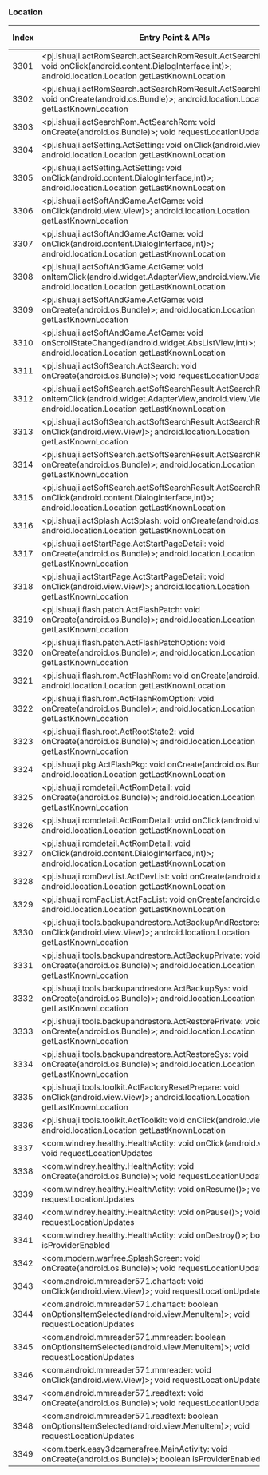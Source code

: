 ### Location
| Index | Entry Point & APIs | Screen shot | Resource id | Label |
| ------------- | ------------- | ------------- |-------------|-------------|
| 3301 | <pj.ishuaji.actRomSearch.actSearchRomResult.ActSearchRomResult: void onClick(android.content.DialogInterface,int)>; android.location.Location getLastKnownLocation | ![](D:\COSMOS\output\py\Drebin\VirusShare_Android_20130506\VirusShare_b7944ba4e16b0c90d52c7594173ac0d2\pj.ishuaji.actRomSearch.actSearchRomResult.ActSearchRomResult.png) |  | |
| 3302 | <pj.ishuaji.actRomSearch.actSearchRomResult.ActSearchRomResult: void onCreate(android.os.Bundle)>; android.location.Location getLastKnownLocation | ![](D:\COSMOS\output\py\Drebin\VirusShare_Android_20130506\VirusShare_b7944ba4e16b0c90d52c7594173ac0d2\pj.ishuaji.actRomSearch.actSearchRomResult.ActSearchRomResult.png) |  | |
| 3303 | <pj.ishuaji.actSearchRom.ActSearchRom: void onCreate(android.os.Bundle)>; void requestLocationUpdates | ![](D:\COSMOS\output\py\Drebin\VirusShare_Android_20130506\VirusShare_b7944ba4e16b0c90d52c7594173ac0d2\pj.ishuaji.actSearchRom.ActSearchRom.png) |  | |
| 3304 | <pj.ishuaji.actSetting.ActSetting: void onClick(android.view.View)>; android.location.Location getLastKnownLocation | ![](D:\COSMOS\output\py\Drebin\VirusShare_Android_20130506\VirusShare_b7944ba4e16b0c90d52c7594173ac0d2\pj.ishuaji.actSetting.ActSetting.png) |  | |
| 3305 | <pj.ishuaji.actSetting.ActSetting: void onClick(android.content.DialogInterface,int)>; android.location.Location getLastKnownLocation | ![](D:\COSMOS\output\py\Drebin\VirusShare_Android_20130506\VirusShare_b7944ba4e16b0c90d52c7594173ac0d2\pj.ishuaji.actSetting.ActSetting.png) |  | |
| 3306 | <pj.ishuaji.actSoftAndGame.ActGame: void onClick(android.view.View)>; android.location.Location getLastKnownLocation | ![](D:\COSMOS\output\py\Drebin\VirusShare_Android_20130506\VirusShare_b7944ba4e16b0c90d52c7594173ac0d2\pj.ishuaji.actSoftAndGame.ActGame.png) |  | |
| 3307 | <pj.ishuaji.actSoftAndGame.ActGame: void onClick(android.content.DialogInterface,int)>; android.location.Location getLastKnownLocation | ![](D:\COSMOS\output\py\Drebin\VirusShare_Android_20130506\VirusShare_b7944ba4e16b0c90d52c7594173ac0d2\pj.ishuaji.actSoftAndGame.ActGame.png) |  | |
| 3308 | <pj.ishuaji.actSoftAndGame.ActGame: void onItemClick(android.widget.AdapterView,android.view.View,int,long)>; android.location.Location getLastKnownLocation | ![](D:\COSMOS\output\py\Drebin\VirusShare_Android_20130506\VirusShare_b7944ba4e16b0c90d52c7594173ac0d2\pj.ishuaji.actSoftAndGame.ActGame.png) |  | |
| 3309 | <pj.ishuaji.actSoftAndGame.ActGame: void onCreate(android.os.Bundle)>; android.location.Location getLastKnownLocation | ![](D:\COSMOS\output\py\Drebin\VirusShare_Android_20130506\VirusShare_b7944ba4e16b0c90d52c7594173ac0d2\pj.ishuaji.actSoftAndGame.ActGame.png) |  | |
| 3310 | <pj.ishuaji.actSoftAndGame.ActGame: void onScrollStateChanged(android.widget.AbsListView,int)>; android.location.Location getLastKnownLocation | ![](D:\COSMOS\output\py\Drebin\VirusShare_Android_20130506\VirusShare_b7944ba4e16b0c90d52c7594173ac0d2\pj.ishuaji.actSoftAndGame.ActGame.png) |  | |
| 3311 | <pj.ishuaji.actSoftSearch.ActSearch: void onCreate(android.os.Bundle)>; void requestLocationUpdates | ![](D:\COSMOS\output\py\Drebin\VirusShare_Android_20130506\VirusShare_b7944ba4e16b0c90d52c7594173ac0d2\pj.ishuaji.actSoftSearch.ActSearch.png) |  | |
| 3312 | <pj.ishuaji.actSoftSearch.actSoftSearchResult.ActSearchResult: void onItemClick(android.widget.AdapterView,android.view.View,int,long)>; android.location.Location getLastKnownLocation | ![](D:\COSMOS\output\py\Drebin\VirusShare_Android_20130506\VirusShare_b7944ba4e16b0c90d52c7594173ac0d2\pj.ishuaji.actSoftSearch.actSoftSearchResult.ActSearchResult.png) |  | |
| 3313 | <pj.ishuaji.actSoftSearch.actSoftSearchResult.ActSearchResult: void onClick(android.view.View)>; android.location.Location getLastKnownLocation | ![](D:\COSMOS\output\py\Drebin\VirusShare_Android_20130506\VirusShare_b7944ba4e16b0c90d52c7594173ac0d2\pj.ishuaji.actSoftSearch.actSoftSearchResult.ActSearchResult.png) |  | |
| 3314 | <pj.ishuaji.actSoftSearch.actSoftSearchResult.ActSearchResult: void onCreate(android.os.Bundle)>; android.location.Location getLastKnownLocation | ![](D:\COSMOS\output\py\Drebin\VirusShare_Android_20130506\VirusShare_b7944ba4e16b0c90d52c7594173ac0d2\pj.ishuaji.actSoftSearch.actSoftSearchResult.ActSearchResult.png) |  | |
| 3315 | <pj.ishuaji.actSoftSearch.actSoftSearchResult.ActSearchResult: void onClick(android.content.DialogInterface,int)>; android.location.Location getLastKnownLocation | ![](D:\COSMOS\output\py\Drebin\VirusShare_Android_20130506\VirusShare_b7944ba4e16b0c90d52c7594173ac0d2\pj.ishuaji.actSoftSearch.actSoftSearchResult.ActSearchResult.png) |  | |
| 3316 | <pj.ishuaji.actSplash.ActSplash: void onCreate(android.os.Bundle)>; android.location.Location getLastKnownLocation | ![](D:\COSMOS\output\py\Drebin\VirusShare_Android_20130506\VirusShare_b7944ba4e16b0c90d52c7594173ac0d2\pj.ishuaji.actSplash.ActSplash.png) |  | |
| 3317 | <pj.ishuaji.actStartPage.ActStartPageDetail: void onCreate(android.os.Bundle)>; android.location.Location getLastKnownLocation | ![](D:\COSMOS\output\py\Drebin\VirusShare_Android_20130506\VirusShare_b7944ba4e16b0c90d52c7594173ac0d2\pj.ishuaji.actStartPage.ActStartPageDetail.png) |  | |
| 3318 | <pj.ishuaji.actStartPage.ActStartPageDetail: void onClick(android.view.View)>; android.location.Location getLastKnownLocation | ![](D:\COSMOS\output\py\Drebin\VirusShare_Android_20130506\VirusShare_b7944ba4e16b0c90d52c7594173ac0d2\pj.ishuaji.actStartPage.ActStartPageDetail.png) |  | |
| 3319 | <pj.ishuaji.flash.patch.ActFlashPatch: void onCreate(android.os.Bundle)>; android.location.Location getLastKnownLocation | ![](D:\COSMOS\output\py\Drebin\VirusShare_Android_20130506\VirusShare_b7944ba4e16b0c90d52c7594173ac0d2\pj.ishuaji.flash.patch.ActFlashPatch.png) |  | |
| 3320 | <pj.ishuaji.flash.patch.ActFlashPatchOption: void onCreate(android.os.Bundle)>; android.location.Location getLastKnownLocation | ![](D:\COSMOS\output\py\Drebin\VirusShare_Android_20130506\VirusShare_b7944ba4e16b0c90d52c7594173ac0d2\pj.ishuaji.flash.patch.ActFlashPatchOption.png) |  | |
| 3321 | <pj.ishuaji.flash.rom.ActFlashRom: void onCreate(android.os.Bundle)>; android.location.Location getLastKnownLocation | ![](D:\COSMOS\output\py\Drebin\VirusShare_Android_20130506\VirusShare_b7944ba4e16b0c90d52c7594173ac0d2\pj.ishuaji.flash.rom.ActFlashRom.png) |  | |
| 3322 | <pj.ishuaji.flash.rom.ActFlashRomOption: void onCreate(android.os.Bundle)>; android.location.Location getLastKnownLocation | ![](D:\COSMOS\output\py\Drebin\VirusShare_Android_20130506\VirusShare_b7944ba4e16b0c90d52c7594173ac0d2\pj.ishuaji.flash.rom.ActFlashRomOption.png) |  | |
| 3323 | <pj.ishuaji.flash.root.ActRootState2: void onCreate(android.os.Bundle)>; android.location.Location getLastKnownLocation | ![](D:\COSMOS\output\py\Drebin\VirusShare_Android_20130506\VirusShare_b7944ba4e16b0c90d52c7594173ac0d2\pj.ishuaji.flash.root.ActRootState2.png) |  | |
| 3324 | <pj.ishuaji.pkg.ActFlashPkg: void onCreate(android.os.Bundle)>; android.location.Location getLastKnownLocation | ![](D:\COSMOS\output\py\Drebin\VirusShare_Android_20130506\VirusShare_b7944ba4e16b0c90d52c7594173ac0d2\pj.ishuaji.pkg.ActFlashPkg.png) |  | |
| 3325 | <pj.ishuaji.romdetail.ActRomDetail: void onCreate(android.os.Bundle)>; android.location.Location getLastKnownLocation | ![](D:\COSMOS\output\py\Drebin\VirusShare_Android_20130506\VirusShare_b7944ba4e16b0c90d52c7594173ac0d2\pj.ishuaji.romdetail.ActRomDetail.png) |  | |
| 3326 | <pj.ishuaji.romdetail.ActRomDetail: void onClick(android.view.View)>; android.location.Location getLastKnownLocation | ![](D:\COSMOS\output\py\Drebin\VirusShare_Android_20130506\VirusShare_b7944ba4e16b0c90d52c7594173ac0d2\pj.ishuaji.romdetail.ActRomDetail.png) |  | |
| 3327 | <pj.ishuaji.romdetail.ActRomDetail: void onClick(android.content.DialogInterface,int)>; android.location.Location getLastKnownLocation | ![](D:\COSMOS\output\py\Drebin\VirusShare_Android_20130506\VirusShare_b7944ba4e16b0c90d52c7594173ac0d2\pj.ishuaji.romdetail.ActRomDetail.png) |  | |
| 3328 | <pj.ishuaji.romDevList.ActDevList: void onCreate(android.os.Bundle)>; android.location.Location getLastKnownLocation | ![](D:\COSMOS\output\py\Drebin\VirusShare_Android_20130506\VirusShare_b7944ba4e16b0c90d52c7594173ac0d2\pj.ishuaji.romDevList.ActDevList.png) |  | |
| 3329 | <pj.ishuaji.romFacList.ActFacList: void onCreate(android.os.Bundle)>; android.location.Location getLastKnownLocation | ![](D:\COSMOS\output\py\Drebin\VirusShare_Android_20130506\VirusShare_b7944ba4e16b0c90d52c7594173ac0d2\pj.ishuaji.romFacList.ActFacList.png) |  | |
| 3330 | <pj.ishuaji.tools.backupandrestore.ActBackupAndRestore: void onClick(android.view.View)>; android.location.Location getLastKnownLocation | ![](D:\COSMOS\output\py\Drebin\VirusShare_Android_20130506\VirusShare_b7944ba4e16b0c90d52c7594173ac0d2\pj.ishuaji.tools.backupandrestore.ActBackupAndRestore.png) |  | |
| 3331 | <pj.ishuaji.tools.backupandrestore.ActBackupPrivate: void onCreate(android.os.Bundle)>; android.location.Location getLastKnownLocation | ![](D:\COSMOS\output\py\Drebin\VirusShare_Android_20130506\VirusShare_b7944ba4e16b0c90d52c7594173ac0d2\pj.ishuaji.tools.backupandrestore.ActBackupPrivate.png) |  | |
| 3332 | <pj.ishuaji.tools.backupandrestore.ActBackupSys: void onCreate(android.os.Bundle)>; android.location.Location getLastKnownLocation | ![](D:\COSMOS\output\py\Drebin\VirusShare_Android_20130506\VirusShare_b7944ba4e16b0c90d52c7594173ac0d2\pj.ishuaji.tools.backupandrestore.ActBackupSys.png) |  | |
| 3333 | <pj.ishuaji.tools.backupandrestore.ActRestorePrivate: void onCreate(android.os.Bundle)>; android.location.Location getLastKnownLocation | ![](D:\COSMOS\output\py\Drebin\VirusShare_Android_20130506\VirusShare_b7944ba4e16b0c90d52c7594173ac0d2\pj.ishuaji.tools.backupandrestore.ActRestorePrivate.png) |  | |
| 3334 | <pj.ishuaji.tools.backupandrestore.ActRestoreSys: void onCreate(android.os.Bundle)>; android.location.Location getLastKnownLocation | ![](D:\COSMOS\output\py\Drebin\VirusShare_Android_20130506\VirusShare_b7944ba4e16b0c90d52c7594173ac0d2\pj.ishuaji.tools.backupandrestore.ActRestoreSys.png) |  | |
| 3335 | <pj.ishuaji.tools.toolkit.ActFactoryResetPrepare: void onClick(android.view.View)>; android.location.Location getLastKnownLocation | ![](D:\COSMOS\output\py\Drebin\VirusShare_Android_20130506\VirusShare_b7944ba4e16b0c90d52c7594173ac0d2\pj.ishuaji.tools.toolkit.ActFactoryResetPrepare.png) |  | |
| 3336 | <pj.ishuaji.tools.toolkit.ActToolkit: void onClick(android.view.View)>; android.location.Location getLastKnownLocation | ![](D:\COSMOS\output\py\Drebin\VirusShare_Android_20130506\VirusShare_b7944ba4e16b0c90d52c7594173ac0d2\pj.ishuaji.tools.toolkit.ActToolkit.png) |  | |
| 3337 | <com.windrey.healthy.HealthActity: void onClick(android.view.View)>; void requestLocationUpdates | ![](D:\COSMOS\output\py\Drebin\VirusShare_Android_20130506\VirusShare_b7a72677953b80743d0a1f91a3b1240a\com.windrey.healthy.HealthActity.png) |  | |
| 3338 | <com.windrey.healthy.HealthActity: void onCreate(android.os.Bundle)>; void requestLocationUpdates | ![](D:\COSMOS\output\py\Drebin\VirusShare_Android_20130506\VirusShare_b7a72677953b80743d0a1f91a3b1240a\com.windrey.healthy.HealthActity.png) |  | |
| 3339 | <com.windrey.healthy.HealthActity: void onResume()>; void requestLocationUpdates | ![](D:\COSMOS\output\py\Drebin\VirusShare_Android_20130506\VirusShare_b7a72677953b80743d0a1f91a3b1240a\com.windrey.healthy.HealthActity.png) |  | |
| 3340 | <com.windrey.healthy.HealthActity: void onPause()>; void requestLocationUpdates | ![](D:\COSMOS\output\py\Drebin\VirusShare_Android_20130506\VirusShare_b7a72677953b80743d0a1f91a3b1240a\com.windrey.healthy.HealthActity.png) |  | |
| 3341 | <com.windrey.healthy.HealthActity: void onDestroy()>; boolean isProviderEnabled | ![](D:\COSMOS\output\py\Drebin\VirusShare_Android_20130506\VirusShare_b7a72677953b80743d0a1f91a3b1240a\com.windrey.healthy.HealthActity.png) |  | |
| 3342 | <com.modern.warfree.SplashScreen: void onCreate(android.os.Bundle)>; void requestLocationUpdates | ![](D:\COSMOS\output\py\Drebin\VirusShare_Android_20130506\VirusShare_b7d566cb99d20c167af62e9bd5106261\com.modern.warfree.SplashScreen.png) |  | |
| 3343 | <com.android.mmreader571.chartact: void onClick(android.view.View)>; void requestLocationUpdates | ![](D:\COSMOS\output\py\Drebin\VirusShare_Android_20130506\VirusShare_b7f8906bf27a46d3f817f2eebb96ab58\com.android.mmreader571.chartact.png) |  | |
| 3344 | <com.android.mmreader571.chartact: boolean onOptionsItemSelected(android.view.MenuItem)>; void requestLocationUpdates | ![](D:\COSMOS\output\py\Drebin\VirusShare_Android_20130506\VirusShare_b7f8906bf27a46d3f817f2eebb96ab58\com.android.mmreader571.chartact.png) |  | |
| 3345 | <com.android.mmreader571.mmreader: boolean onOptionsItemSelected(android.view.MenuItem)>; void requestLocationUpdates | ![](D:\COSMOS\output\py\Drebin\VirusShare_Android_20130506\VirusShare_b7f8906bf27a46d3f817f2eebb96ab58\com.android.mmreader571.mmreader.png) |  | |
| 3346 | <com.android.mmreader571.mmreader: void onClick(android.view.View)>; void requestLocationUpdates | ![](D:\COSMOS\output\py\Drebin\VirusShare_Android_20130506\VirusShare_b7f8906bf27a46d3f817f2eebb96ab58\com.android.mmreader571.mmreader.png) |  | |
| 3347 | <com.android.mmreader571.readtext: void onCreate(android.os.Bundle)>; void requestLocationUpdates | ![](D:\COSMOS\output\py\Drebin\VirusShare_Android_20130506\VirusShare_b7f8906bf27a46d3f817f2eebb96ab58\com.android.mmreader571.readtext.png) |  | |
| 3348 | <com.android.mmreader571.readtext: boolean onOptionsItemSelected(android.view.MenuItem)>; void requestLocationUpdates | ![](D:\COSMOS\output\py\Drebin\VirusShare_Android_20130506\VirusShare_b7f8906bf27a46d3f817f2eebb96ab58\com.android.mmreader571.readtext.png) |  | |
| 3349 | <com.tberk.easy3dcamerafree.MainActivity: void onCreate(android.os.Bundle)>; boolean isProviderEnabled | ![](D:\COSMOS\output\py\Drebin\VirusShare_Android_20130506\VirusShare_b7fe477bf8bb4806ff8b7145ab74c73d\com.tberk.easy3dcamerafree.MainActivity.png) |  | |
